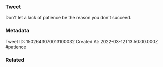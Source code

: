 ### Tweet
Don't let a lack of patience be the reason you don't succeed.

### Metadata
Tweet ID: 1502643070013100032
Created At: 2022-03-12T13:50:00.000Z
#patience

### Related

